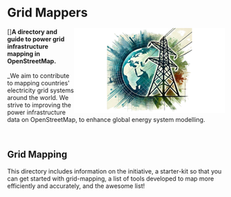 # Grid Mappers
[<img src= images/logo_grid.png align="right" width="350">]__**A directory and guide to power grid infrastructure mapping in OpenStreetMap.**__ <br> <br>_We aim to contribute to mapping countries' electricity grid systems around the world. We strive to improving the power infrastructure data on OpenStreetMap, to enhance global energy system modelling. 

<br>

## Grid Mapping
This directory includes information on the initiative, a starter-kit so that you can get started with grid-mapping, a list of tools developed to map more efficiently and accurately, and the awesome list! 